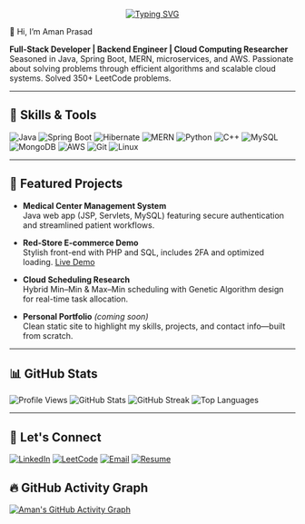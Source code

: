 <p align="center">
  <a href="https://git.io/typing-svg">
    <img src="https://readme-typing-svg.herokuapp.com?font=Fira+Code&weight=600&size=26&duration=2000&pause=1000&color=00C2FF&center=true&vCenter=true&width=600&height=60&lines=Hii!+I+am+Aman+Prasad;Welcome+to+my+GitHub+profile!;You+can+know+more+about+me+below..." alt="Typing SVG" />
  </a>
</p>

👋 Hi, I’m Aman Prasad

**Full-Stack Developer | Backend Engineer | Cloud Computing Researcher**
Seasoned in Java, Spring Boot, MERN, microservices, and AWS. Passionate about solving problems through efficient algorithms and scalable cloud systems. Solved 350+ LeetCode problems.

---

##  🔧 Skills & Tools

![Java](https://img.shields.io/badge/Java-%23ED8B00.svg?logo=openjdk&logoColor=white)
![Spring Boot](https://img.shields.io/badge/Spring%20Boot-6DB33F.svg?logo=springboot&logoColor=white)
![Hibernate](https://img.shields.io/badge/Hibernate-59666C.svg?logo=hibernate&logoColor=white)
![MERN](https://img.shields.io/badge/MERN-3C873A.svg?logo=react&logoColor=white)
![Python](https://img.shields.io/badge/Python-3776AB.svg?logo=python&logoColor=white)
![C++](https://img.shields.io/badge/C++-00599C.svg?logo=c%2B%2B&logoColor=white)
![MySQL](https://img.shields.io/badge/MySQL-4479A1.svg?logo=mysql&logoColor=white)
![MongoDB](https://img.shields.io/badge/MongoDB-47A248.svg?logo=mongodb&logoColor=white)
![AWS](https://img.shields.io/badge/AWS-232F3E.svg?logo=amazon-aws&logoColor=white)
![Git](https://img.shields.io/badge/Git-F05032.svg?logo=git&logoColor=white)
![Linux](https://img.shields.io/badge/Linux-FCC624.svg?logo=linux&logoColor=black)

---

##  📌 Featured Projects

- **Medical Center Management System**  
  Java web app (JSP, Servlets, MySQL) featuring secure authentication and streamlined patient workflows.

- **Red-Store E-commerce Demo**  
  Stylish front-end with PHP and SQL, includes 2FA and optimized loading. [Live Demo](https://redmart.netlify.app/)

- **Cloud Scheduling Research**  
  Hybrid Min–Min & Max–Min scheduling with Genetic Algorithm design for real-time task allocation.

- **Personal Portfolio** *(coming soon)*  
  Clean static site to highlight my skills, projects, and contact info—built from scratch.

---

##  📊 GitHub Stats

![Profile Views](https://komarev.com/ghpvc/?username=aman-prasad-ap&style=flat)
![GitHub Stats](https://github-readme-stats.vercel.app/api?username=aman-prasad-ap&show_icons=true&rank_icon=github&include_all_commits=false)
![GitHub Streak](https://streak-stats.demolab.com?user=aman-prasad-ap)
![Top Languages](https://github-readme-stats.vercel.app/api/top-langs/?username=aman-prasad-ap&layout=compact)

---

##  🤝 Let's Connect

[![LinkedIn](https://img.shields.io/badge/LinkedIn-0A66C2.svg?logo=linkedin&logoColor=white)](https://www.linkedin.com/in/aman-prasad-ap)
[![LeetCode](https://img.shields.io/badge/LeetCode-FFA116.svg?logo=leetcode&logoColor=black)](https://leetcode.com/u/aman-prasad-ap/)
[![Email](https://img.shields.io/badge/Email-D14836.svg?logo=gmail&logoColor=white)](mailto:dev.aman.prasad@gmail.com)
[![Resume](https://img.shields.io/badge/Resume-PDF-blue)](./Aman-Resume.pdf)

## 🔥 GitHub Activity Graph

[![Aman's GitHub Activity Graph](https://github-readme-activity-graph.vercel.app/graph?username=aman-prasad-ap&theme=github-compact&hide_border=true)](https://github.com/ashutosh00710/github-readme-activity-graph)
